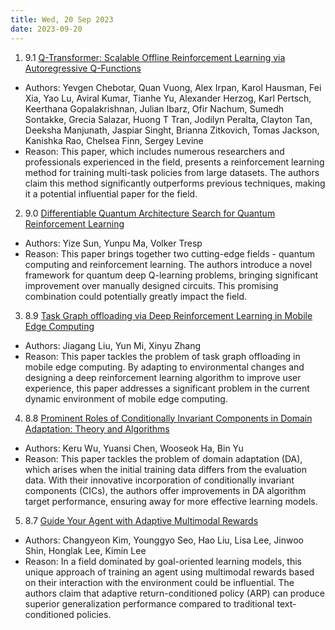 ```yaml
---
title: Wed, 20 Sep 2023
date: 2023-09-20
---
```

1. 9.1 [Q-Transformer: Scalable Offline Reinforcement Learning via Autoregressive Q-Functions](https://arxiv.org/abs/2309.10150)
* Authors: Yevgen Chebotar, Quan Vuong, Alex Irpan, Karol Hausman, Fei Xia, Yao Lu, Aviral Kumar, Tianhe Yu, Alexander Herzog, Karl Pertsch, Keerthana Gopalakrishnan, Julian Ibarz, Ofir Nachum, Sumedh Sontakke, Grecia Salazar, Huong T Tran, Jodilyn Peralta, Clayton Tan, Deeksha Manjunath, Jaspiar Singht, Brianna Zitkovich, Tomas Jackson, Kanishka Rao, Chelsea Finn, Sergey Levine
* Reason: This paper, which includes numerous researchers and professionals experienced in the field, presents a reinforcement learning method for training multi-task policies from large datasets. The authors claim this method significantly outperforms previous techniques, making it a potential influential paper for the field.

2. 9.0 [Differentiable Quantum Architecture Search for Quantum Reinforcement Learning](https://arxiv.org/abs/2309.10392)
* Authors: Yize Sun, Yunpu Ma, Volker Tresp
* Reason: This paper brings together two cutting-edge fields - quantum computing and reinforcement learning. The authors introduce a novel framework for quantum deep Q-learning problems, bringing significant improvement over manually designed circuits. This promising combination could potentially greatly impact the field.

3. 8.9 [Task Graph offloading via Deep Reinforcement Learning in Mobile Edge Computing](https://arxiv.org/abs/2309.10569)
* Authors: Jiagang Liu, Yun Mi, Xinyu Zhang
* Reason: This paper tackles the problem of task graph offloading in mobile edge computing. By adapting to environmental changes and designing a deep reinforcement learning algorithm to improve user experience, this paper addresses a significant problem in the current dynamic environment of mobile edge computing.

4. 8.8 [Prominent Roles of Conditionally Invariant Components in Domain Adaptation: Theory and Algorithms](https://arxiv.org/abs/2309.10301)
* Authors: Keru Wu, Yuansi Chen, Wooseok Ha, Bin Yu
* Reason: This paper tackles the problem of domain adaptation (DA), which arises when the initial training data differs from the evaluation data. With their innovative incorporation of conditionally invariant components (CICs), the authors offer improvements in DA algorithm target performance, ensuring away for more effective learning models.

5. 8.7 [Guide Your Agent with Adaptive Multimodal Rewards](https://arxiv.org/abs/2309.10790)
* Authors: Changyeon Kim, Younggyo Seo, Hao Liu, Lisa Lee, Jinwoo Shin, Honglak Lee, Kimin Lee
* Reason: In a field dominated by goal-oriented learning models, this unique approach of training an agent using multimodal rewards based on their interaction with the environment could be influential. The authors claim that adaptive return-conditioned policy (ARP) can produce superior generalization performance compared to traditional text-conditioned policies.

